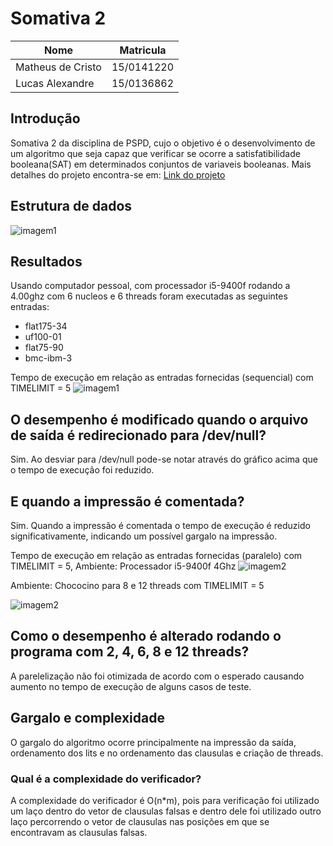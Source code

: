 # Somativa 2

| Nome | Matricula | 
|------|-----------| 
|Matheus de Cristo | 15/0141220|
|Lucas Alexandre| 15/0136862|

## Introdução 

Somativa 2 da disciplina de PSPD, cujo o objetivo é o desenvolvimento de um algoritmo que seja capaz que verificar se ocorre a satisfatibilidade booleana(SAT) em determinados conjuntos de variaveis booleanas. Mais detalhes do projeto encontra-se em: [Link do projeto](https://www.brunoribas.com.br/pspd/2020-2/#org5a0c298) 


## Estrutura de dados
![imagem1](https://raw.githubusercontent.com/MatheusEstanislau/PSPD/master/img/estrutura_dados.png?token=AKTBIP5HPAX73NWLD72XQOTAUUJLE)

## Resultados 

Usando computador pessoal, com processador i5-9400f rodando a 4.00ghz com 6 nucleos e 6 threads foram executadas as seguintes entradas:

- flat175-34
- uf100-01
- flat75-90 
- bmc-ibm-3

Tempo de execução em relação as entradas fornecidas (sequencial) com TIMELIMIT = 5
![imagem1](https://raw.githubusercontent.com/MatheusEstanislau/PSPD/master/img/sequencial.png?token=AKTBIP5N67IODTKYNBMAU6TAUUJR4)

## O desempenho é modificado quando o arquivo de saída é redirecionado para /dev/null?
Sim. Ao desviar para /dev/null pode-se notar através do gráfico acima que o tempo de execução foi reduzido.

## E quando a impressão é comentada?
Sim. Quando a impressão é comentada o tempo de execução é reduzido significativamente, indicando um possível gargalo na impressão.

Tempo de execução em relação as entradas fornecidas (paralelo) com TIMELIMIT = 5,
Ambiente: Processador i5-9400f 4Ghz
![imagem2](https://raw.githubusercontent.com/MatheusEstanislau/PSPD/master/img/paralelo_6thread.png?token=AKTBIP6KGKCVCKVIHVL7QLLAUUJTI)

Ambiente: Chococino para 8 e 12 threads com TIMELIMIT = 5 

![imagem2](https://raw.githubusercontent.com/MatheusEstanislau/PSPD/master/img/paralelo_8thread.png?token=AKTBIP7JKKQKCE27344SZ3LAUUJUI)

## Como o desempenho é alterado rodando o programa com 2, 4, 6, 8 e 12 threads?
A parelelização não foi otimizada de acordo com o esperado causando aumento no tempo de execução de alguns casos de teste.

## Gargalo e complexidade 

O gargalo do algoritmo ocorre principalmente na impressão da saída, ordenamento dos lits e no ordenamento das clausulas e criação de threads.


### Qual é a complexidade do verificador?

A complexidade do verificador é O(n*m), pois para verificação foi utilizado um laço dentro do vetor de clausulas falsas e dentro dele foi utilizado outro laço percorrendo o vetor de clausulas nas posições em que se encontravam as clausulas falsas.  


